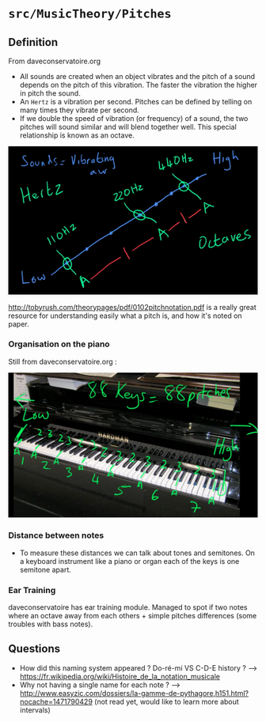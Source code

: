 # `src/MusicTheory/Pitches`

## Definition

From daveconservatoire.org
* All sounds are created when an object vibrates and the pitch of a sound depends on the pitch of this vibration. The faster the vibration the higher in pitch the sound.
* An `Hertz` is a vibration per second. Pitches can be defined by telling on many times they vibrate per second.
* If we double the speed of vibration (or frequency) of a sound, the two pitches will sound similar and will blend together well. This special relationship is known as an octave.

![pitches graphic](https://raw.githubusercontent.com/BiOZed/web2vibes/master/static/images/pitches.png)

http://tobyrush.com/theorypages/pdf/0102pitchnotation.pdf is a really great resource for understanding easily what a pitch is, and how it's noted on paper.

### Organisation on the piano
Still from daveconservatoire.org : 

![pitches on piano](https://raw.githubusercontent.com/BiOZed/web2vibes/master/static/images/pitches-on-piano.png)

### Distance between notes
* To measure these distances we can talk about tones and semitones. On a keyboard instrument like a piano or organ each of the keys is one semitone apart.

### Ear Training
daveconservatoire has ear training module. Managed to spot if two notes where an octave away from each others + simple pitches differences (some troubles with bass notes).

## Questions
* How did this naming system appeared ? Do-ré-mi VS C-D-E history ? --> https://fr.wikipedia.org/wiki/Histoire_de_la_notation_musicale
* Why not having a single name for each note ? --> http://www.easyzic.com/dossiers/la-gamme-de-pythagore,h151.html?nocache=1471790429 (not read yet, would like to learn more about intervals)
